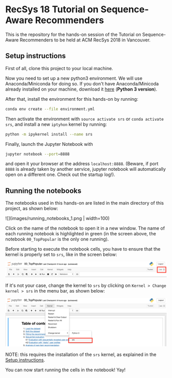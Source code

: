 # RecSys 18 Tutorial on Sequence-Aware Recommenders

This is the repository for the hands-on session of the Tutorial on Sequence-Aware Recommenders to be held at ACM RecSys 2018 in Vancouver.

## Setup instructions

First of all, clone this project to your local machine.

Now you need to set up a new python3 environment. We will use Anaconda/Miniconda for doing so.
If you don't have Anaconda/Minicoda already installed on your machine, download it [here](https://conda.io/miniconda.html) (**Python 3 version**).

After that, install the environment for this hands-on by running:
```bash
conda env create --file environment.yml
```

Then activate the environment with `source activate srs` or `conda activate srs`, and install a new `iptyhon` kernel by running:

```bash
python -m ipykernel install --name srs
``` 

Finally, launch the Jupyter Notebook with
```bash
jupyter notebook --port=8888
```

and open it your browser at the address `localhost:8888`. 
(Beware, if port `8888` is already taken by another service, jupyter notebook will automatically open on a different one. Check out the startup log!).

## Running the notebooks

The notebooks used in this hands-on are listed in the main directory of this project, as shown below:


![](images/running_notebooks_1.png | width=100)

Click on the name of the notebook to open it in a new window. The name of each running notebook is highlighted in green 
(in the screen above, the notebook `00_TopPopular` is the only one running).

Before starting to execute the notebook cells, you have to ensure that the kernel is properly set to `srs`, like in the screen below:

![](images/running_notebooks_2.png)

If it's not your case, change the kernel to `srs` by clicking on `Kernel > Change kernel > srs` in the menu bar, as shown below:

![](images/running_notebooks_3.png)

NOTE: this requires the installation of the `srs` kernel, as explained in the [Setup instructions](#setup-instructions).

You can now start running the cells in the notebook! Yay!